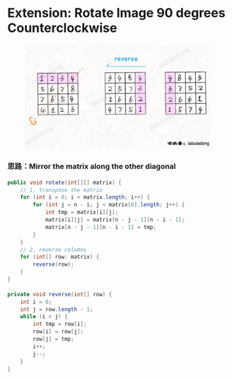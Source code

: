 # Extension: Rotate Image 90 degrees Counterclockwise

<figure><img src="../../../../.gitbook/assets/image (21).png" alt="" width="563"><figcaption></figcaption></figure>

### 思路：Mirror the matrix along the other diagonal

```java
public void rotate(int[][] matrix) {
    // 1. transpose the matrix
    for (int i = 0; i < matrix.length; i++) {
        for (int j = n - i; j < matrix[0].length; j++) {
            int tmp = matrix[i][j];
            matrix[i][j] = matrix[n - j - 1][n - i - 1];
            matrix[n - j - 1][n - i - 1] = tmp;
        }
    }
    // 2. reverse columns
    for (int[] row: matrix) {
        reverse(row);
    }
}

private void reverse(int[] row) {
    int i = 0;
    int j = row.length - 1;
    while (i < j) {
        int tmp = row[i];
        row[i] = row[j];
        row[j] = tmp;
        i++;
        j--;
    }
}
```
